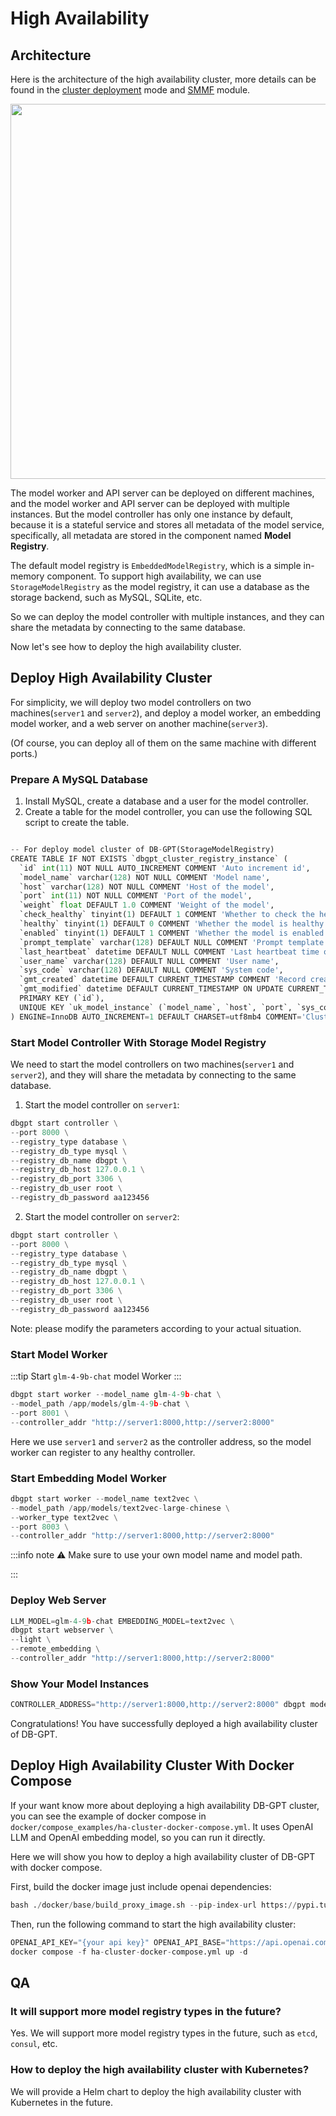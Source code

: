 # High Availability


## Architecture

Here is the architecture of the high availability cluster, more details can be found in 
the [cluster deployment](./cluster.md) mode and [SMMF](../../modules/smmf.md) module.

<p align="center">
  <img src={'/img/module/smmf.png'} width="600px" />
</p>

The model worker and API server can be deployed on different machines, and the model 
worker and API server can be deployed with multiple instances.
But the model controller has only one instance by default, because it is a stateful 
service and stores all metadata of the model service, specifically, all metadata are 
stored in the component named **Model Registry**.

The default model registry is `EmbeddedModelRegistry`, which is a simple in-memory component.
To support high availability, we can use `StorageModelRegistry` as the model registry, 
it can use a database as the storage backend, such as MySQL, SQLite, etc.

So we can deploy the model controller with multiple instances, and they can share the metadata by connecting to the same database.

Now let's see how to deploy the high availability cluster.

## Deploy High Availability Cluster
For simplicity, we will deploy two model controllers on two machines(`server1` and `server2`), 
and deploy a model worker, an embedding model worker, and a web server on another machine(`server3`).

(Of course, you can deploy all of them on the same machine with different ports.)

### Prepare A MySQL Database

1. Install MySQL, create a database and a user for the model controller.
2. Create a table for the model controller, you can use the following SQL script to create the table.

```py

-- For deploy model cluster of DB-GPT(StorageModelRegistry)
CREATE TABLE IF NOT EXISTS `dbgpt_cluster_registry_instance` (
  `id` int(11) NOT NULL AUTO_INCREMENT COMMENT 'Auto increment id',
  `model_name` varchar(128) NOT NULL COMMENT 'Model name',
  `host` varchar(128) NOT NULL COMMENT 'Host of the model',
  `port` int(11) NOT NULL COMMENT 'Port of the model',
  `weight` float DEFAULT 1.0 COMMENT 'Weight of the model',
  `check_healthy` tinyint(1) DEFAULT 1 COMMENT 'Whether to check the health of the model',
  `healthy` tinyint(1) DEFAULT 0 COMMENT 'Whether the model is healthy',
  `enabled` tinyint(1) DEFAULT 1 COMMENT 'Whether the model is enabled',
  `prompt_template` varchar(128) DEFAULT NULL COMMENT 'Prompt template for the model instance',
  `last_heartbeat` datetime DEFAULT NULL COMMENT 'Last heartbeat time of the model instance',
  `user_name` varchar(128) DEFAULT NULL COMMENT 'User name',
  `sys_code` varchar(128) DEFAULT NULL COMMENT 'System code',
  `gmt_created` datetime DEFAULT CURRENT_TIMESTAMP COMMENT 'Record creation time',
  `gmt_modified` datetime DEFAULT CURRENT_TIMESTAMP ON UPDATE CURRENT_TIMESTAMP COMMENT 'Record update time',
  PRIMARY KEY (`id`),
  UNIQUE KEY `uk_model_instance` (`model_name`, `host`, `port`, `sys_code`)
) ENGINE=InnoDB AUTO_INCREMENT=1 DEFAULT CHARSET=utf8mb4 COMMENT='Cluster model instance table, for registering and managing model instances';

```

### Start Model Controller With Storage Model Registry

We need to start the model controllers on two machines(`server1` and `server2`), and 
they will share the metadata by connecting to the same database.

1. Start the model controller on `server1`:

```py
dbgpt start controller \
--port 8000 \
--registry_type database \
--registry_db_type mysql \
--registry_db_name dbgpt \
--registry_db_host 127.0.0.1 \
--registry_db_port 3306 \
--registry_db_user root \
--registry_db_password aa123456
```
2. Start the model controller on `server2`:

```py
dbgpt start controller \
--port 8000 \
--registry_type database \
--registry_db_type mysql \
--registry_db_name dbgpt \
--registry_db_host 127.0.0.1 \
--registry_db_port 3306 \
--registry_db_user root \
--registry_db_password aa123456
```

Note: please modify the parameters according to your actual situation.

### Start Model Worker

:::tip
Start `glm-4-9b-chat` model Worker
:::

```py
dbgpt start worker --model_name glm-4-9b-chat \
--model_path /app/models/glm-4-9b-chat \
--port 8001 \
--controller_addr "http://server1:8000,http://server2:8000"
```
Here we use `server1` and `server2` as the controller address, so the model worker can 
register to any healthy controller.

### Start Embedding Model Worker

```py
dbgpt start worker --model_name text2vec \
--model_path /app/models/text2vec-large-chinese \
--worker_type text2vec \
--port 8003 \
--controller_addr "http://server1:8000,http://server2:8000"
```
:::info note
⚠️  Make sure to use your own model name and model path.

:::

### Deploy Web Server

```py
LLM_MODEL=glm-4-9b-chat EMBEDDING_MODEL=text2vec \
dbgpt start webserver \
--light \
--remote_embedding \
--controller_addr "http://server1:8000,http://server2:8000"
```

### Show Your Model Instances

```py
CONTROLLER_ADDRESS="http://server1:8000,http://server2:8000" dbgpt model list
```

Congratulations! You have successfully deployed a high availability cluster of DB-GPT.


## Deploy High Availability Cluster With Docker Compose

If your want know more about deploying a high availability DB-GPT cluster, you can see 
the example of docker compose in `docker/compose_examples/ha-cluster-docker-compose.yml`.
It uses OpenAI LLM and OpenAI embedding model, so you can run it directly.

Here we will show you how to deploy a high availability cluster of DB-GPT with docker compose.

First, build the docker image just include openai dependencies:

```py
bash ./docker/base/build_proxy_image.sh --pip-index-url https://pypi.tuna.tsinghua.edu.cn/simple
```

Then, run the following command to start the high availability cluster:

```py
OPENAI_API_KEY="{your api key}" OPENAI_API_BASE="https://api.openai.com/v1" \
docker compose -f ha-cluster-docker-compose.yml up -d
```

## QA

### It will support more model registry types in the future?
Yes. We will support more model registry types in the future, such as `etcd`, `consul`, etc.

### How to deploy the high availability cluster with Kubernetes?
We will provide a Helm chart to deploy the high availability cluster with Kubernetes in the future.